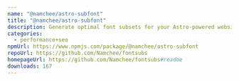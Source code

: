 ```yaml
---
name: "@namchee/astro-subfont"
title: "@namchee/astro-subfont"
description: Generate optimal font subsets for your Astro-powered websites
categories:
  - performance+seo
npmUrl: https://www.npmjs.com/package/@namchee/astro-subfont
repoUrl: https://github.com/Namchee/fontsubs
homepageUrl: https://github.com/Namchee/fontsubs#readme
downloads: 167
---
```

